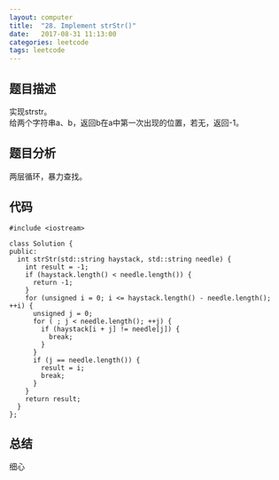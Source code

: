 ```yaml
---
layout:	computer
title:	"28. Implement strStr()"
date:	2017-08-31 11:13:00
categories: leetcode
tags: leetcode
---
```


## 题目描述
实现strstr。  
给两个字符串a、b，返回b在a中第一次出现的位置，若无，返回-1。

## 题目分析
两层循环，暴力查找。

## 代码
```
#include <iostream>

class Solution {
public:
  int strStr(std::string haystack, std::string needle) {
    int result = -1;
    if (haystack.length() < needle.length()) {
      return -1;
    }
    for (unsigned i = 0; i <= haystack.length() - needle.length(); ++i) {
      unsigned j = 0;
      for ( ; j < needle.length(); ++j) {
        if (haystack[i + j] != needle[j]) {
          break;
        }
      }
      if (j == needle.length()) {
        result = i;
        break;
      }
    }
    return result;
  }
};
```

## 总结
细心
